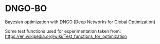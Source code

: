 # DNGO-BO
Bayesian optimization with DNGO (Deep Networks for Global Optimization)



Some test functions used for experimentation taken from:
https://en.wikipedia.org/wiki/Test_functions_for_optimization
